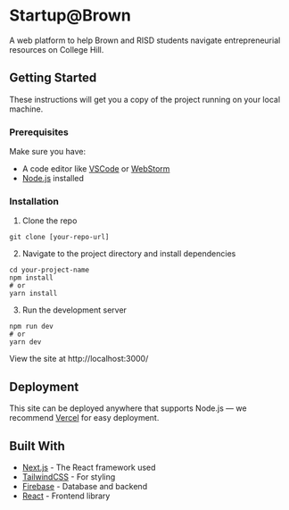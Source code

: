 # Startup@Brown

A web platform to help Brown and RISD students navigate entrepreneurial resources on College Hill.

## Getting Started

These instructions will get you a copy of the project running on your local machine.

### Prerequisites

Make sure you have:
- A code editor like [VSCode](https://code.visualstudio.com/) or [WebStorm](https://www.jetbrains.com/webstorm/)
- [Node.js](https://nodejs.org/en/) installed

### Installation

1. Clone the repo
```
git clone [your-repo-url]
```

2. Navigate to the project directory and install dependencies
```
cd your-project-name
npm install
# or
yarn install
```

3. Run the development server
```
npm run dev
# or
yarn dev
```

View the site at http://localhost:3000/

## Deployment

This site can be deployed anywhere that supports Node.js — we recommend [Vercel](https://vercel.com/dashboard) for easy deployment.

## Built With

* [Next.js](https://nextjs.org/) - The React framework used
* [TailwindCSS](https://tailwindcss.com/) - For styling
* [Firebase](https://firebase.google.com/) - Database and backend
* [React](https://reactjs.org/) - Frontend library
